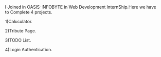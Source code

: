 I Joined in OASIS-INFOBYTE in Web Development InternShip.Here we have to Complete 4 projects.

1)Caluculator.

2)Tribute Page.

3)TODO List.

4)Login Authentication.
